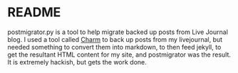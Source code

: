 # README

postmigrator.py is a tool to help migrate backed up posts from Live Journal blog.
I used a tool called [Charm](http://sourceforge.net/projects/ljcharm/) to back up posts from my livejournal, but needed something to convert them into markdown,
to then feed jekyll, to get the resultant HTML content for my site, and postmigrator was the result.
It is extremely hackish, but gets the work done. 
